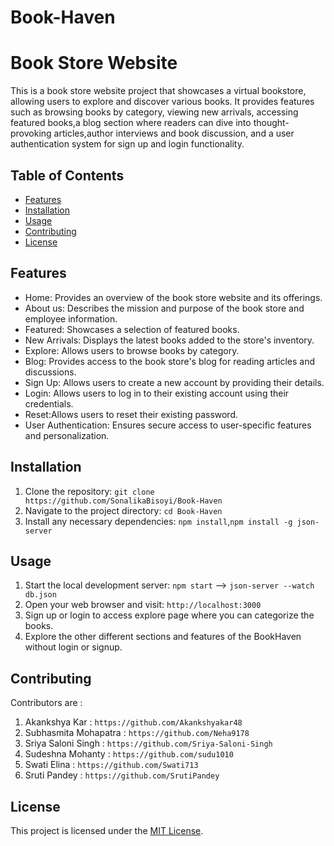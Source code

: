 # Book-Haven
# Book Store Website

This is a book store website project that showcases a virtual bookstore, allowing users to explore and discover various books. It provides features such as browsing books by category, viewing new arrivals, accessing featured books,a blog section where readers can dive into thought-provoking articles,author interviews and book discussion, and a user authentication system for sign up and login functionality.

## Table of Contents

- [Features](#features)
- [Installation](#installation)
- [Usage](#usage)
- [Contributing](#contributing)
- [License](#license)

## Features

- Home: Provides an overview of the book store website and its offerings.
- About us: Describes the mission and purpose of the book store and employee information.
- Featured: Showcases a selection of featured books.
- New Arrivals: Displays the latest books added to the store's inventory.
- Explore: Allows users to browse books by category.
- Blog: Provides access to the book store's blog for reading articles and discussions.
- Sign Up: Allows users to create a new account by providing their details.
- Login: Allows users to log in to their existing account using their credentials.
- Reset:Allows users to reset their existing password.
- User Authentication: Ensures secure access to user-specific features and personalization.

## Installation

1. Clone the repository: `git clone https://github.com/SonalikaBisoyi/Book-Haven`
2. Navigate to the project directory: `cd Book-Haven`
3. Install any necessary dependencies: `npm install`,`npm install -g json-server`

## Usage

1. Start the local development server: `npm start`  --> `json-server --watch db.json`
2. Open your web browser and visit: `http://localhost:3000`
3. Sign up or login to access explore page where you can categorize the books.
4. Explore the other different sections and features of the BookHaven without login or signup.

## Contributing

Contributors are :
1. Akankshya Kar : `https://github.com/Akankshyakar48`
2. Subhasmita Mohapatra : `https://github.com/Neha9178`
3. Sriya Saloni Singh : `https://github.com/Sriya-Saloni-Singh`
4. Sudeshna Mohanty : `https://github.com/sudu1010`
5. Swati Elina : `https://github.com/Swati713`
6. Sruti Pandey : `https://github.com/SrutiPandey`

## License

This project is licensed under the [MIT License](LICENSE).
